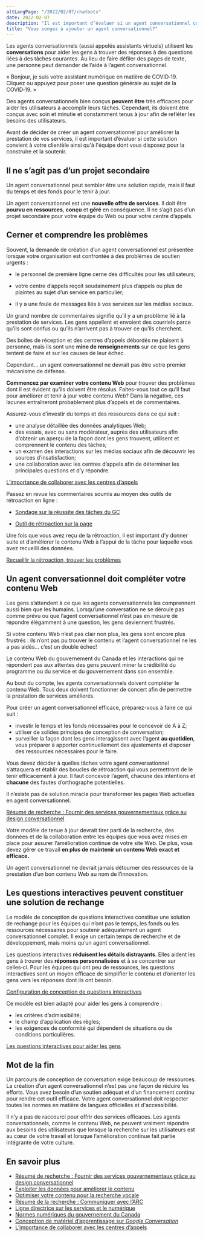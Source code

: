 ```yaml
---
altLangPage: "/2022/02/07/chatbots"
date: 2022-02-07
description: "Il est important d’évaluer si un agent conversationnel convient à votre clientèle."
title: "Vous songez à ajouter un agent conversationnel?"
---
```


Les agents conversationnels (aussi appelés assistants virtuels) utilisent les **conversations** pour aider les gens à trouver des réponses à des questions liées à des tâches courantes. Au lieu de faire défiler des pages de texte, une personne peut demander de l’aide à l’agent conversationnel.

« Bonjour, je suis votre assistant numérique en matière de COVID‑19. Cliquez ou appuyez pour poser une question générale au sujet de la COVID‑19. »

Des agents conversationnels bien conçus **peuvent être** très efficaces pour aider les utilisateurs à accomplir leurs tâches. Cependant, ils doivent être conçus avec soin et minutie et constamment tenus à jour afin de refléter les besoins des utilisateurs.

Avant de décider de créer un agent conversationnel pour améliorer la prestation de vos services, il est important d’évaluer si cette solution convient à votre clientèle ainsi qu'à l'équipe dont vous disposez pour la construire et la soutenir.

## Il ne s’agit pas d’un projet secondaire

Un agent conversationnel peut sembler être une solution rapide, mais il faut du temps et des fonds pour le tenir à jour.

Un agent conversationnel est une **nouvelle offre de services**. Il doit être **pourvu en ressources**, **conçu** et **géré** en conséquence. Il ne s’agit pas d’un projet secondaire pour votre équipe du Web ou pour votre centre d’appels.

## Cerner et comprendre les problèmes

Souvent, la demande de création d’un agent conversationnel est présentée lorsque votre organisation est confrontée à des problèmes de soutien urgents :

- le personnel de première ligne cerne des difficultés pour les utilisateurs;

- votre centre d’appels reçoit soudainement plus d’appels ou plus de plaintes au sujet d’un service en particulier;

- il y a une foule de messages liés à vos services sur les médias sociaux.

Un grand nombre de commentaires signifie qu’il y a un problème lié à la prestation de services. Les gens appellent et envoient des courriels parce qu’ils sont confus ou qu’ils n’arrivent pas à trouver ce qu’ils cherchent.

Des boîtes de réception et des centres d’appels débordés ne plaisent à personne, mais ils sont une **mine de renseignements** sur ce que les gens tentent de faire et sur les causes de leur échec.

Cependant… un agent conversationnel ne devrait pas être votre premier mécanisme de défense.

**Commencez par examiner votre contenu Web** pour trouver des problèmes dont il est évident qu’ils doivent être résolus. Faites-vous tout ce qu’il faut pour améliorer et tenir à jour votre contenu Web? Dans la négative, ces lacunes entraîneront probablement plus d’appels et de commentaires.

Assurez-vous d’investir du temps et des ressources dans ce qui suit :

- une analyse détaillée des données analytiques Web;
- des essais, avec ou sans modérateur, auprès des utilisateurs afin d’obtenir un aperçu de la façon dont les gens trouvent, utilisent et comprennent le contenu des tâches;
- un examen des interactions sur les médias sociaux afin de découvrir les sources d’insatisfaction;
- une collaboration avec les centres d’appels afin de déterminer les principales questions et d’y répondre.

[L’importance de collaborer avec les centres d’appels](https://blogue.canada.ca/2021/03/01/collaborer-avec-centres-appels)

Passez en revue les commentaires soumis au moyen des outils de rétroaction en ligne :

- [Sondage sur la réussite des tâches du GC](https://conception.canada.ca/amelioration-continue/mesure/SRTGC.html)

- [Outil de rétroaction sur la page](https://conception.canada.ca/amelioration-continue/mesure/retroaction.html)

Une fois que vous avez reçu de la rétroaction, il est important d’y donner suite et d’améliorer le contenu Web à l’appui de la tâche pour laquelle vous avez recueilli des données.

[Recueillir la rétroaction, trouver les problèmes](https://blogue.canada.ca/2020/10/09/recueillir-la-retroaction) 

## Un agent conversationnel doit compléter votre contenu Web 

Les gens s’attendent à ce que les agents conversationnels les comprennent aussi bien que les humains. Lorsqu’une conversation ne se déroule pas comme prévu ou que l’agent conversationnel n’est pas en mesure de répondre élégamment à une question, les gens deviennent frustrés. 

Si votre contenu Web n’est pas clair non plus, les gens sont encore plus frustrés : ils n’ont pas pu trouver le contenu et l’agent conversationnel ne les a pas aidés… c’est un double échec! 

Le contenu Web du gouvernement du Canada et les interactions qui ne répondent pas aux attentes des gens peuvent miner la crédibilité du programme ou du service et du gouvernement dans son ensemble. 

Au bout du compte, les agents conversationnels doivent compléter le contenu Web. Tous deux doivent fonctionner de concert afin de permettre la prestation de services améliorés.

Pour créer un agent conversationnel efficace, préparez-vous à faire ce qui suit :

- investir le temps et les fonds nécessaires pour le concevoir de A à Z;
- utiliser de solides principes de conception de conversation;
- surveiller la façon dont les gens interagissent avec l’agent **au quotidien**, vous préparer à apporter continuellement des ajustements et disposer des ressources nécessaires pour le faire. 

Vous devez décider à quelles tâches votre agent conversationnel s’attaquera et établir des boucles de rétroaction qui vous permettront de le tenir efficacement à jour. Il faut concevoir l’agent, chacune des intentions et **chacune** des fautes d’orthographe potentielles. 

Il n’existe pas de solution miracle pour transformer les pages Web actuelles en agent conversationnel. 

[Résumé de recherche : Fournir des services gouvernementaux grâce au design conversationnel](https://blogue.canada.ca/resumes-recherche/design-conversationnel) 

Votre modèle de tenue à jour devrait tirer parti de la recherche, des données et de la collaboration entre les équipes que vous avez mises en place pour assurer l’amélioration continue de votre site Web. De plus, vous devez gérer ce travail **en plus de** **maintenir un contenu Web exact et efficace.** 

Un agent conversationnel ne devrait jamais détourner des ressources de la prestation d’un bon contenu Web au nom de l’innovation. 

## Les questions interactives peuvent constituer une solution de rechange 

Le modèle de conception de questions interactives constitue une solution de rechange pour les équipes qui n’ont pas le temps, les fonds ou les ressources nécessaires pour soutenir adéquatement un agent conversationnel complet. Il exige un certain temps de recherche et de développement, mais moins qu’un agent conversationnel. 

Les questions interactives **réduisent les détails distrayants**. Elles aident les gens à trouver des **réponses personnalisées** et à se concentrer sur celles‑ci. Pour les équipes qui ont peu de ressources, les questions interactives sont un moyen efficace de simplifier le contenu et d’orienter les gens vers les réponses dont ils ont besoin.

[Configuration de conception de questions interactives](https://conception.canada.ca/configurations-conception-communes/questions-interactives.html)

Ce modèle est bien adapté pour aider les gens à comprendre :

- les critères d’admissibilité;
- le champ d’application des règles;
- les exigences de conformité qui dépendent de situations ou de conditions particulières.

[Les questions interactives pour aider les gens](https://blogue.canada.ca/2021/04/08/utilisation-de-questions-interactives) 

## Mot de la fin

Un parcours de conception de conversation exige beaucoup de ressources. La création d’un agent conversationnel n’est pas une façon de réduire les efforts. Vous avez besoin d’un soutien adéquat et d’un financement continu pour rendre cet outil efficace. Votre agent conversationnel doit respecter toutes les normes en matière de langues officielles et d'accessibilité.

Il n’y a pas de raccourci pour offrir des services efficaces. Les agents conversationnels, comme le contenu Web, ne peuvent vraiment répondre aux besoins des utilisateurs que lorsque la recherche sur les utilisateurs est au cœur de votre travail et lorsque l’amélioration continue fait partie intégrante de votre culture. 

## En savoir plus

- [Résumé de recherche : Fournir des services gouvernementaux grâce au design conversationnel](https://blogue.canada.ca/resumes-recherche/design-conversationnel)
- [Exploiter les données pour améliorer le contenu](https://blogue.canada.ca/2021/02/04/les-donnees-a-laction)
- [Optimiser votre contenu pour la recherche vocale](https://blogue.canada.ca/2020/01/28/optimisation-recherche-vocale.html)
- [Résumé de la recherche : Communiquer avec l’ARC](https://blogue.canada.ca/resumes-recherche/arc-contactez-nous-resume-recherche.html)
- [Ligne directrice sur les services et le numérique](https://www.canada.ca/fr/gouvernement/systeme/gouvernement-numerique/ligne-directrice-services-numerique.html)
- [Normes numériques du gouvernement du Canada](https://www.canada.ca/fr/gouvernement/systeme/gouvernement-numerique/normes-numeriques-gouvernement-canada.html)
- [Conception de matériel d’apprentissage sur *Google Conversation*](https://developers.google.com/actions/design/)
- [L’importance de collaborer avec les centres d’appels](https://blogue.canada.ca/2021/03/01/collaborer-avec-centres-appels.html)